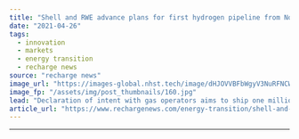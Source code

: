```yaml
---
title: "Shell and RWE advance plans for first hydrogen pipeline from North Sea offshore wind"
date: "2021-04-26"
tags: 
  - innovation
  - markets
  - energy transition
  - recharge news
source: "recharge news"
image_url: "https://images-global.nhst.tech/image/dHJOVVBFbWgyV3NuRFNCWDBQT0ZRZ1Vja2FvQ1hTU3dlcVZadmlGSm9BMD0=/nhst/binary/944e786c1e625308c085c94483d2e742"
image_fp: "/assets/img/post_thumbnails/160.jpg"
lead: "Declaration of intent with gas operators aims to ship one million tonnes of H2 a year to Germany as part of AquaVentus mega-project"
article_url: "https://www.rechargenews.com/energy-transition/shell-and-rwe-advance-plans-for-first-hydrogen-pipeline-from-north-sea-offshore-wind/2-1-1001077"
---
```


---
